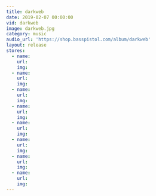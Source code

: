 ```yaml
---
title: darkweb
date: 2019-02-07 00:00:00
vid: darkweb
image: darkweb.jpg
category: music
audio_url: 'https://shop.basspistol.com/album/darkweb'
layout: release
stores:
  - name:
    url:
    img:
  - name:
    url:
    img:
  - name:
    url:
    img:
  - name:
    url:
    img:
  - name:
    url:
    img:
  - name:
    url:
    img:
  - name:
    url:
    img:
  - name:
    url:
    img:
---
```

